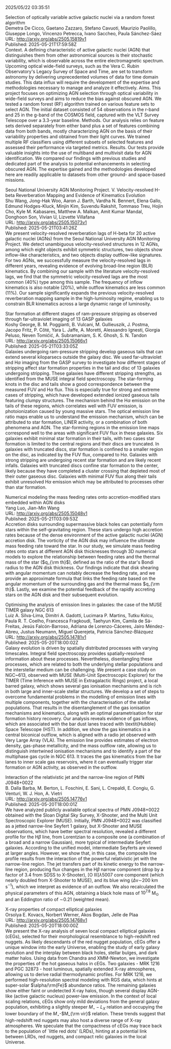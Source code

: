 2025/05/22 03:35:51  

Selection of optically variable active galactic nuclei via a random
  forest algorithm  
Demetra De Cicco, Gaetano Zazzaro, Stefano Cavuoti, Maurizio Paolillo, Giuseppe Longo, Vincenzo Petrecca, Ivano Saccheo, Paula Sánchez-Sáez  
URL: http://arxiv.org/abs/2505.15819v1  
Published: 2025-05-21T17:59:58Z  
  Context. A defining characteristic of active galactic nuclei (AGN) that distinguishes them from other astronomical sources is their stochastic variability, which is observable across the entire electromagnetic spectrum. Upcoming optical wide-field surveys, such as the Vera C. Rubin Observatory's Legacy Survey of Space and Time, are set to transform astronomy by delivering unprecedented volumes of data for time domain studies. This data influx will require the development of the expertise and methodologies necessary to manage and analyze it effectively. Aims. This project focuses on optimizing AGN selection through optical variability in wide-field surveys and aims to reduce the bias against obscured AGN. We tested a random forest (RF) algorithm trained on various feature sets to select AGN. The initial dataset consisted of 54 observations in the r-band and 25 in the g-band of the COSMOS field, captured with the VLT Survey Telescope over a 3.3-year baseline. Methods. Our analysis relies on feature sets derived separately from either band plus a set of features combining data from both bands, mostly characterizing AGN on the basis of their variability properties and obtained from their light curves. We trained multiple RF classifiers using different subsets of selected features and assessed their performance via targeted metrics. Results. Our tests provide valuable insights into the use of multiband and multivisit data for AGN identification. We compared our findings with previous studies and dedicated part of the analysis to potential enhancements in selecting obscured AGN. The expertise gained and the methodologies developed here are readily applicable to datasets from other ground- and space-based missions.   

Seoul National University AGN Monitoring Project. V. Velocity-resolved
  H-beta Reverberation Mapping and Evidence of Kinematics Evolution  
Shu Wang, Jong-Hak Woo, Aaron J. Barth, Vardha N. Bennert, Elena Gallo, Edmund Hodges-Kluck, Minjin Kim, Suvendu Rakshit, Tommaso Treu, Hojin Cho, Kyle M. Kabasares, Matthew A. Malkan, Amit Kumar Mandal, Donghoon Son, Vivian U, Lizvette Villafana  
URL: http://arxiv.org/abs/2505.15073v1  
Published: 2025-05-21T03:41:26Z  
  We present velocity-resolved reverberation lags of H-beta for 20 active galactic nuclei (AGNs) from the Seoul National University AGN Monitoring Project. We detect unambiguous velocity-resolved structures in 12 AGNs, among which eight objects exhibit symmetric structures, two objects show inflow-like characteristics, and two objects display outflow-like signatures. For two AGNs, we successfully measure the velocity-resolved lags in different years, revealing evidence of evolving broad-line region (BLR) kinematics. By combining our sample with the literature velocity-resolved lags, we find that the symmetric velocity-resolved lags are the most common (40%) type among this sample. The frequency of inflow kinematics is also notable (20%), while outflow kinematics are less common (11%). Our sample significantly expands the previous velocity-resolved reverberation mapping sample in the high-luminosity regime, enabling us to constrain BLR kinematics across a large dynamic range of luminosity.   

Star formation at different stages of ram-pressure stripping as observed
  through far-ultraviolet imaging of 13 GASP galaxies  
Koshy George, B. M. Poggianti, B. Vulcani, M. Gullieuszik, J. Postma, Jacopo Fritz, P. Côté, Yara L. Jaffe, A. Moretti, Alessandro Ignesti, Giorgia Peluso, Neven Tomićić, A. Subramaniam, S. K. Ghosh, S. N. Tandon  
URL: http://arxiv.org/abs/2505.15066v1  
Published: 2025-05-21T03:33:05Z  
  Galaxies undergoing ram-pressure stripping develop gaseous tails that can extend several kiloparsecs outside the galaxy disc. We used far-ultraviolet and H$\alpha$ imaging from the GASP survey to investigate how different stages of stripping affect star formation properties in the tail and disc of 13 galaxies undergoing stripping. These galaxies have different stripping strengths, as identified from the MUSE integral field spectroscopy. The star-forming knots in the disc and tails show a good correspondence between the measured FUV and H$\alpha$ flux. This is especially true for strong and extreme cases of stripping, which have developed extended ionized gaseous tails featuring clumpy structures. The mechanism behind the H$\alpha$ emission on the tails of these regions, which correlates well with FUV emission, is photoionization caused by young massive stars. The optical emission line ratio maps enable us to understand the emission mechanism, which can be attributed to star formation, LINER activity, or a combination of both phenomena and AGN. The star-forming regions in the emission line maps correspond well to the areas with significant FUV flux in these galaxies. Six galaxies exhibit minimal star formation in their tails, with two cases star formation is limited to the central regions and their discs are truncated. In galaxies with truncated discs, star formation is confined to a smaller region on the disc, as indicated by the FUV flux, compared to H$\alpha$. Galaxies with strong stripping are undergoing recent star formation and are likely recent infalls. Galaxies with truncated discs confine star formation to the center, likely because they have completed a cluster crossing that depleted most of their outer gaseous disc. Galaxies with minimal FUV flux along their tails exhibit unresolved H$\alpha$ emission which may be attributed to processes other than star formation.   

Numerical modeling the mass feeding rates onto accretion-modified stars
  embedded within AGN disks  
Yang Luo, Jian-Min Wang  
URL: http://arxiv.org/abs/2505.15048v1  
Published: 2025-05-21T03:09:53Z  
  Accretion disks surrounding supermassive black holes can potentially form stars within the self-gravitating region. These stars undergo high accretion rates because of the dense environment of the active galactic nuclei (AGN) accretion disk. The vorticity of the AGN disk may influence the ultimate mass feeding rate toward the star. In our study, we simulate mass feeding rates onto stars at different AGN disk thicknesses through 3D numerical models to explore the relationship between feeding rates and the thermal mass of the star ($q_{\rm th}$), defined as the ratio of the star's Bondi radius to the AGN disk thickness. Our findings indicate that disk shearing with angular momentum can notably decrease the feeding rate, and we provide an approximate formula that links the feeding rate based on the angular momentum of the surrounding gas and the thermal mass $q_{\rm th}$. Lastly, we examine the potential feedback of the rapidly accreting stars on the AGN disk and their subsequent evolution.   

Optimising the analysis of emission lines in galaxies: the case of the
  MUSE TIMER galaxy NGC 613  
Luiz A. Silva-Lima, Dimitri A. Gadotti, Lucimara P. Martins, Tutku Kolcu, Paula R. T. Coelho, Francesca Fragkoudi, Taehyun Kim, Camila de Sá-Freitas, Jesús Falcón-Barroso, Adriana de Lorenzo-Cáceres, Jairo Méndez-Abreu, Justus Neumann, Miguel Querejeta, Patricia Sánchez-Blázquez  
URL: http://arxiv.org/abs/2505.14781v1  
Published: 2025-05-20T18:00:02Z  
  Galaxy evolution is driven by spatially distributed processes with varying timescales. Integral field spectroscopy provides spatially-resolved information about these processes. Nevertheless, disentangling these processes, which are related to both the underlying stellar populations and the interstellar medium can be challenging. We present a case study on NGC~613, observed with MUSE (Multi-Unit Spectroscopic Explorer) for the TIMER (Time Inference with MUSE in Extragalactic Rings) project, a local barred galaxy, which shows several gas ionisation mechanisms and is rich in both large and inner-scale stellar structures. We develop a set of steps to overcome fundamental problems in the modelling of emission lines with multiple components, together with the characterisation of the stellar populations. That results in the disentanglement of the gas ionisation mechanisms and kinematics, along with an optimal parametrisation for star formation history recovery. Our analysis reveals evidence of gas inflows, which are associated with the bar dust lanes traced with \textit{Hubble} Space Telescope (HST). In addition, we show the gas kinematics in a central biconical outflow, which is aligned with a radio jet observed with Very Large Array (VLA). The emission line provides estimates of electron density, gas-phase metallicity, and the mass outflow rate, allowing us to distinguish intertwined ionisation mechanisms and to identify a part of the multiphase gas cycle in NGC 613. It traces the gas kinematics from the bar lanes to inner scale gas reservoirs, where it can eventually trigger star formation or AGN activity, as observed in the outflow.   

Interaction of the relativistic jet and the narrow-line region of PMN
  J0948+0022  
B. Dalla Barba, M. Berton, L. Foschini, E. Sani, L. Crepaldi, E. Congiu, G. Venturi, W. J. Hon, A. Vietri  
URL: http://arxiv.org/abs/2505.14776v1  
Published: 2025-05-20T18:00:01Z  
  We have analyzed publicly available optical spectra of PMN J0948+0022 obtained with the Sloan Digital Sky Survey, X-Shooter, and the Multi Unit Spectroscopic Explorer (MUSE). Initially, PMN J0948+0022 was classified as a jetted narrow-line Seyfert 1 galaxy, but X-Shooter and MUSE observations, which have better spectral resolution, revealed a different profile for the H$\beta$ line, from Lorentzian to a composite one (a combination of a broad and a narrow Gaussian), more typical of intermediate Seyfert galaxies. According to the unified model, intermediate Seyferts are viewed at larger angles. However, we show that, in this case, the composite line profile results from the interaction of the powerful relativistic jet with the narrow-line region. The jet transfers part of its kinetic energy to the narrow-line region, producing flux changes in the H$\beta$ narrow component (drop by a factor of 3.4 from SDSS to X-Shooter), [O III]$\lambda$5007 core component (which nearly doubled from X-Shooter to MUSE), and its blue wing ($\Delta$v$\sim$200 km s$^{-1}$), which we interpret as evidence of an outflow. We also recalculated the physical parameters of this AGN, obtaining a black hole mass of $10^{7.8}$ M$_{\odot}$ and an Eddington ratio of $\sim$0.21 (weighted mean).   

X-ray properties of compact elliptical galaxies  
Orsolya E. Kovacs, Norbert Werner, Akos Bogdan, Jelle de Plaa  
URL: http://arxiv.org/abs/2505.14768v1  
Published: 2025-05-20T18:00:00Z  
  We present the X-ray analysis of seven local compact elliptical galaxies (cEGs), selected for their morphological resemblance to high-redshift red nuggets. As likely descendants of the red nugget population, cEGs offer a unique window into the early Universe, enabling the study of early galaxy evolution and the interplay between black holes, stellar bulges, and dark matter halos. Using data from Chandra and XMM-Newton, we investigate the properties of the hot gaseous halos in cEGs. Two galaxies - MRK 1216 and PGC 32873 - host luminous, spatially extended X-ray atmospheres, allowing us to derive radial thermodynamic profiles. For MRK 1216, we performed high-resolution spectral modeling with RGS data, which hints at super-solar $\alpha/\rm{Fe}$ abundance ratios. The remaining galaxies show either faint or undetected X-ray halos, though several display AGN-like (active galactic nucleus) power-law emission. In the context of local scaling relations, cEGs show only mild deviations from the general galaxy population, exhibiting a slightly steeper $M_{\star}-L_{X}$ relation and occupying the lower boundary of the $M_{\star}$-$M_{\rm vir}$ relation. These trends suggest that high-redshift red nuggets may also host a diverse range of X-ray atmospheres. We speculate that the compactness of cEGs may trace back to the population of `little red dots' (LRDs), hinting at a potential link between LRDs, red nuggets, and compact relic galaxies in the local Universe.   

